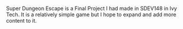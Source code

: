 Super Dungeon Escape is a Final Project I had made in SDEV148 in Ivy Tech. It is a relatively simple game but 
I hope to expand and add more content to it.
